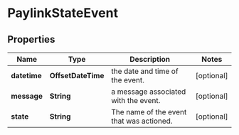 

# PaylinkStateEvent


## Properties

| Name | Type | Description | Notes |
|------------ | ------------- | ------------- | -------------|
|**datetime** | **OffsetDateTime** | the date and time of the event. |  [optional] |
|**message** | **String** | a message associated with the event. |  [optional] |
|**state** | **String** | The name of the event that was actioned. |  [optional] |



